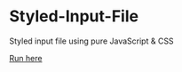 # Styled-Input-File
Styled input file using pure JavaScript &amp; CSS

[Run here](https://styled-input-file.rodrigocosta34.repl.co/)
